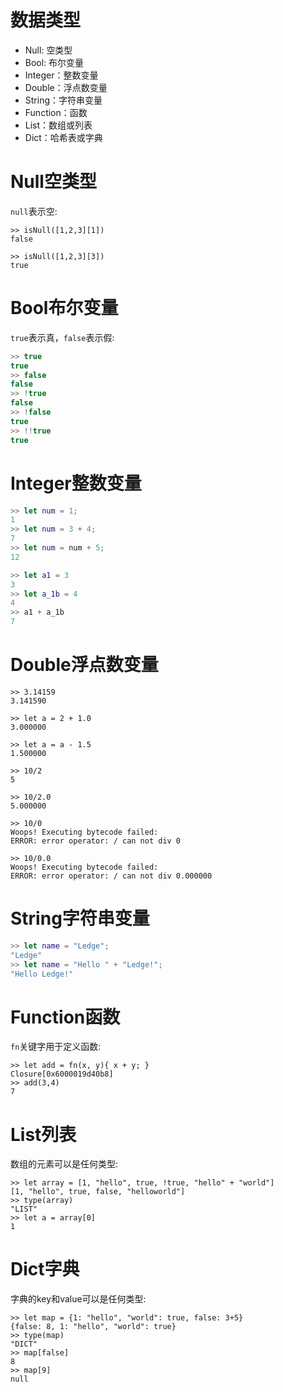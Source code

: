 # 数据类型

- Null: 空类型
- Bool:  布尔变量
- Integer：整数变量
- Double：浮点数变量
- String：字符串变量
- Function：函数
- List：数组或列表
- Dict：哈希表或字典

# Null空类型

`null`表示空:

```
>> isNull([1,2,3][1])
false

>> isNull([1,2,3][3])
true
```

# Bool布尔变量

`true`表示真，`false`表示假:

```cpp
>> true
true
>> false
false
>> !true
false
>> !false
true
>> !!true
true
```

# Integer整数变量

```swift
>> let num = 1;
1
>> let num = 3 + 4;
7
>> let num = num + 5;
12

>> let a1 = 3
3
>> let a_1b = 4
4
>> a1 + a_1b
7
```


# Double浮点数变量

```
>> 3.14159
3.141590

>> let a = 2 + 1.0
3.000000

>> let a = a - 1.5
1.500000

>> 10/2
5

>> 10/2.0
5.000000

>> 10/0
Woops! Executing bytecode failed:
ERROR: error operator: / can not div 0

>> 10/0.0
Woops! Executing bytecode failed:
ERROR: error operator: / can not div 0.000000
```

# String字符串变量

```swift
>> let name = "Ledge";
"Ledge"
>> let name = "Hello " + "Ledge!";
"Hello Ledge!"
```


# Function函数

`fn`关键字用于定义函数:

```
>> let add = fn(x, y){ x + y; }
Closure[0x6000019d40b8]
>> add(3,4)
7
```


# List列表

数组的元素可以是任何类型:

```
>> let array = [1, "hello", true, !true, "hello" + "world"]
[1, "hello", true, false, "helloworld"]
>> type(array)
"LIST"
>> let a = array[0]
1
```

# Dict字典

字典的key和value可以是任何类型:

```
>> let map = {1: "hello", "world": true, false: 3+5}
{false: 8, 1: "hello", "world": true}
>> type(map)
"DICT"
>> map[false]
8
>> map[9]
null
```

